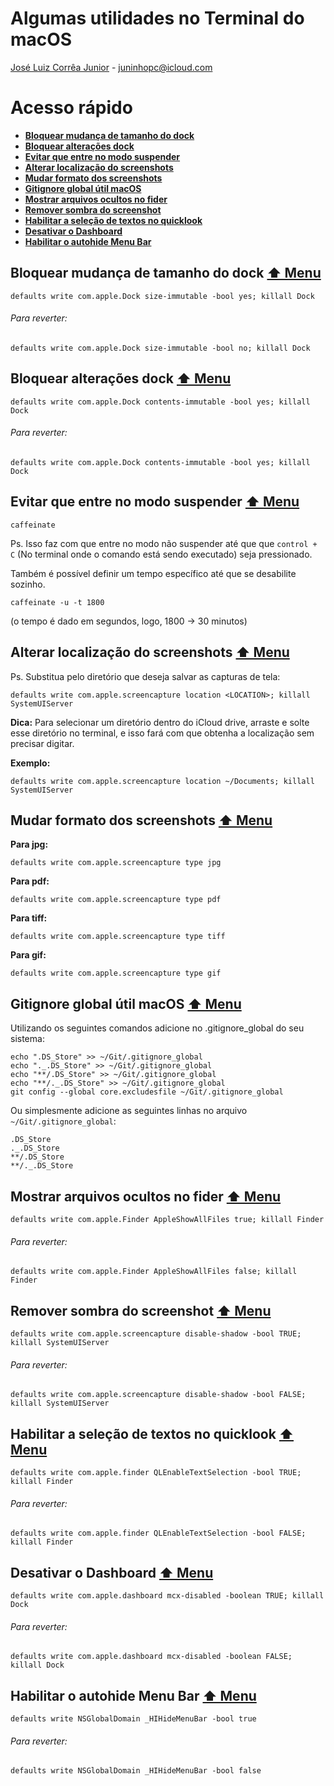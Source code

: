 # Algumas utilidades no Terminal do macOS

[José Luiz Corrêa Junior](https://github.com/juninhoojl)  - juninhopc@icloud.com 

# <a name="menu"></a> Acesso rápido

* [**Bloquear mudança de tamanho do dock**](#dock-tamanho)
* [**Bloquear alterações dock**](#dock-alterar)
* [**Evitar que entre no modo suspender**](#suspender)
* [**Alterar localização do screenshots**](#screenshot-loc)
* [**Mudar formato dos screenshots**](#screenshot-formato)
* [**Gitignore global útil macOS**](#gitignore-global)
* [**Mostrar arquivos ocultos no fider**](#arquivo-oculto)
* [**Remover sombra do screenshot**](#screenshot-sombra)
* [**Habilitar a seleção de textos no quicklook**](#selecao-quicklook)
* [**Desativar o Dashboard**](#desabilitar-dashboard)
* [**Habilitar o autohide Menu Bar**](#habilitar-autohide)


## <a name="dock-tamanho"></a> Bloquear mudança de tamanho do dock [**&#x2B06; Menu**](#menu)

```
defaults write com.apple.Dock size-immutable -bool yes; killall Dock
```

###### Para reverter:

```
defaults write com.apple.Dock size-immutable -bool no; killall Dock
```

## <a name="dock-alterar"></a> Bloquear alterações dock [**&#x2B06; Menu**](#menu)

```
defaults write com.apple.Dock contents-immutable -bool yes; killall Dock
```

###### Para reverter:

```
defaults write com.apple.Dock contents-immutable -bool yes; killall Dock
```


## <a name="suspender"></a> Evitar que entre no modo suspender [**&#x2B06; Menu**](#menu)

```
caffeinate
```

Ps. Isso faz com que entre no modo não suspender até que  que `control + C` (No terminal onde o comando está sendo executado) seja pressionado.


Também é possível definir um tempo específico até que se desabilite sozinho.

```
caffeinate -u -t 1800
```
(o tempo é dado em segundos, logo, 1800 -> 30 minutos)

## <a name="screenshot-loc"></a> Alterar localização do screenshots [**&#x2B06; Menu**](#menu)

Ps. Substitua <LOCATION> pelo diretório que deseja salvar as capturas de tela:

```
defaults write com.apple.screencapture location <LOCATION>; killall SystemUIServer
```

**Dica:** Para selecionar um diretório dentro do iCloud drive, arraste e solte esse diretório no terminal, e isso fará com que obtenha a localização sem precisar digitar.

**Exemplo:**

```
defaults write com.apple.screencapture location ~/Documents; killall SystemUIServer
```

## <a name="screenshot-formato"></a> Mudar formato dos screenshots [**&#x2B06; Menu**](#menu)

**Para jpg:**

```
defaults write com.apple.screencapture type jpg
```
**Para pdf:**

```
defaults write com.apple.screencapture type pdf
```

**Para tiff:**

```
defaults write com.apple.screencapture type tiff
```

**Para gif:**

```
defaults write com.apple.screencapture type gif
```

## <a name="gitignore-global"></a> Gitignore global útil macOS [**&#x2B06; Menu**](#menu)

Utilizando os seguintes comandos adicione no .gitignore_global do seu sistema:

```
echo ".DS_Store" >> ~/Git/.gitignore_global
echo "._.DS_Store" >> ~/Git/.gitignore_global
echo "**/.DS_Store" >> ~/Git/.gitignore_global
echo "**/._.DS_Store" >> ~/Git/.gitignore_global
git config --global core.excludesfile ~/Git/.gitignore_global
```

Ou simplesmente adicione as seguintes linhas no arquivo `~/Git/.gitignore_global`:

```
.DS_Store
._.DS_Store
**/.DS_Store
**/._.DS_Store
```


## <a name="arquivo-oculto"></a> Mostrar arquivos ocultos no fider [**&#x2B06; Menu**](#menu)

```
defaults write com.apple.Finder AppleShowAllFiles true; killall Finder

```

###### Para reverter:

```
defaults write com.apple.Finder AppleShowAllFiles false; killall Finder

```


## <a name="screenshot-sombra"></a> Remover sombra do screenshot [**&#x2B06; Menu**](#menu)

```
defaults write com.apple.screencapture disable-shadow -bool TRUE; killall SystemUIServer
```

###### Para reverter:

```
defaults write com.apple.screencapture disable-shadow -bool FALSE; killall SystemUIServer
```

## <a name="selecao-quicklook"></a> Habilitar a seleção de textos no quicklook [**&#x2B06; Menu**](#menu)

```
defaults write com.apple.finder QLEnableTextSelection -bool TRUE; killall Finder
```
###### Para reverter:

```
defaults write com.apple.finder QLEnableTextSelection -bool FALSE; killall Finder
```

## <a name="desabilitar-dashboard"></a> Desativar o Dashboard [**&#x2B06; Menu**](#menu)

```
defaults write com.apple.dashboard mcx-disabled -boolean TRUE; killall Dock
```

###### Para reverter:

```
defaults write com.apple.dashboard mcx-disabled -boolean FALSE; killall Dock
```
## <a name="habilitar-autohide"></a> Habilitar o autohide Menu Bar [**&#x2B06; Menu**](#menu)

```
defaults write NSGlobalDomain _HIHideMenuBar -bool true
```

###### Para reverter:

```
defaults write NSGlobalDomain _HIHideMenuBar -bool false
```

